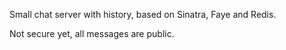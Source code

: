 Small chat server with history, based on Sinatra, Faye and Redis.

Not secure yet, all messages are public.
